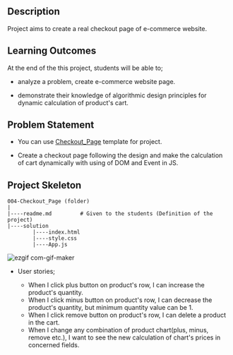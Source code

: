 

## Description
Project aims to create a real checkout page of e-commerce website.

## Learning Outcomes

At the end of the this project, students will be able to;

- analyze a problem, create e-commerce website page.

- demonstrate their knowledge of algorithmic design principles for dynamic calculation of product's cart.

   
## Problem Statement

- You can use [Checkout_Page](https://github.com/clarusway/clarusway-FS-DE-03-TR/tree/main/html-css/projects/005-checkout-form) template for project.

- Create a checkout page following the design and make the calculation of cart dynamically with using of DOM and Event in JS.


## Project Skeleton 

```
004-Checkout_Page (folder)
|
|----readme.md         # Given to the students (Definition of the project)          
|----solution
        |----index.html  
        |----style.css   
        |----App.js
```


![ezgif com-gif-maker](https://user-images.githubusercontent.com/107400363/211217317-191c3e7b-7ad1-4bb0-814b-6a2a43a80354.gif)



-  User stories;

   - When I click plus button on product's row, I can increase the product's quantity.
   - When I click minus button on product's row, I can decrease the product's quantity, but minimum quantity value can be 1.
   - When I click remove button on product's row, I can delete a product in the cart.
   - When I change any combination of product chart(plus, minus, remove etc.), I want to see the new calculation of chart's prices in concerned fields.




